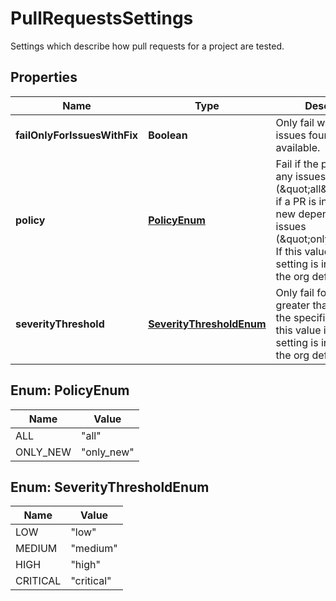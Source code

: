 

# PullRequestsSettings

Settings which describe how pull requests for a project are tested.

## Properties

| Name | Type | Description | Notes |
|------------ | ------------- | ------------- | -------------|
|**failOnlyForIssuesWithFix** | **Boolean** | Only fail when the issues found have a fix available. |  [optional] |
|**policy** | [**PolicyEnum**](#PolicyEnum) | Fail if the project has any issues (\&quot;all\&quot;), or fail if a PR is introducing a new dependency with issues (\&quot;only_new\&quot;). If this value is unset, the setting is inherited from the org default. |  [optional] |
|**severityThreshold** | [**SeverityThresholdEnum**](#SeverityThresholdEnum) | Only fail for issues greater than or equal to the specified severity. If this value is unset, the setting is inherited from the org default. |  [optional] |



## Enum: PolicyEnum

| Name | Value |
|---- | -----|
| ALL | &quot;all&quot; |
| ONLY_NEW | &quot;only_new&quot; |



## Enum: SeverityThresholdEnum

| Name | Value |
|---- | -----|
| LOW | &quot;low&quot; |
| MEDIUM | &quot;medium&quot; |
| HIGH | &quot;high&quot; |
| CRITICAL | &quot;critical&quot; |




